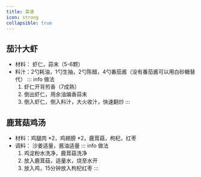 ```yaml
---
title: 菜谱
icon: strong
collapsible: true
---
```

## 茄汁大虾
- 材料： 虾仁，蒜末（5-6颗）
- 料汁：2勺耗油，1勺生抽，2勺陈醋，4勺番茄酱（没有番茄酱可以用白砂糖替代）
::: info 做法
  1. 虾仁开背煎香（7成熟）
  2. 倒出虾仁，用余油煸香蒜末
  3. 倒入虾仁，倒入料汁，大火收汁，快速翻炒
:::

## 鹿茸菇鸡汤
- 材料：鸡腿肉 *2，鸡翅膀 *2，鹿茸菇，枸杞，红枣
- 调料： 沙姜适量，酱油适量
::: info 做法
  1. 鸡淀粉水洗净，鹿茸菇洗净
  2. 放入鹿茸菇，适量水，烧至水开
  3. 放入鸡，15分钟放入枸杞红枣
:::